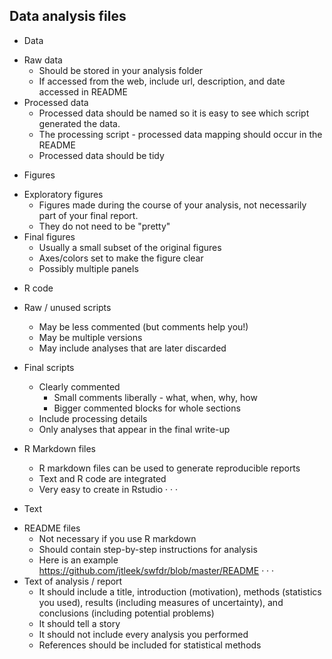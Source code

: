 ## Data analysis files
* Data
 + Raw data
    + Should be stored in your analysis folder
    + If accessed from the web, include url, description, and date accessed in README  
 + Processed data
    + Processed data should be named so it is easy to see which script generated the data.
    + The processing script - processed data mapping should occur in the README
    + Processed data should be tidy

* Figures
 + Exploratory figures
    + Figures made during the course of your analysis, not necessarily part of your final report.
    + They do not need to be "pretty"
 + Final figures
    + Usually a small subset of the original figures
    + Axes/colors set to make the figure clear
    + Possibly multiple panels
* R code
 + Raw / unused scripts
    + May be less commented (but comments help you!)
    + May be multiple versions
    + May include analyses that are later discarded
 + Final scripts
    + Clearly commented
      - Small comments liberally - what, when, why, how
      - Bigger commented blocks for whole sections
    + Include processing details
    + Only analyses that appear in the final write-up


 + R Markdown files
    + R markdown files can be used to generate reproducible reports
    + Text and R code are integrated
    + Very easy to create in Rstudio
· · ·

* Text
 + README files
    + Not necessary if you use R markdown
    + Should contain step-by-step instructions for analysis
    + Here is an example <https://github.com/jtleek/swfdr/blob/master/README>
· · ·
 + Text of analysis / report
    + It should include a title, introduction (motivation), methods (statistics you used), results (including
measures of uncertainty), and conclusions (including potential problems)
    + It should tell a story
    + It should not include every analysis you performed
    + References should be included for statistical methods
